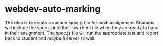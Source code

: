 # webdev-auto-marking

The idea is to create a custom spec.js file for each assignment.  Students will
include the spec.js into their own html file when they are ready to hand in
their assignment.  The spec.js file will run the appropriate test and report
back to student and maybe a server as well.

